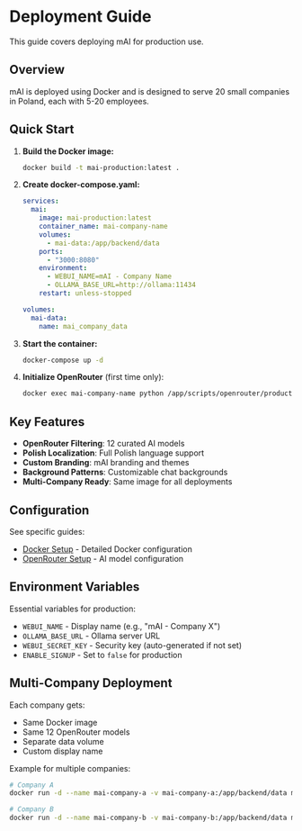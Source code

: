 # Deployment Guide

This guide covers deploying mAI for production use.

## Overview

mAI is deployed using Docker and is designed to serve 20 small companies in Poland, each with 5-20 employees.

## Quick Start

1. **Build the Docker image:**
   ```bash
   docker build -t mai-production:latest .
   ```

2. **Create docker-compose.yaml:**
   ```yaml
   services:
     mai:
       image: mai-production:latest
       container_name: mai-company-name
       volumes:
         - mai-data:/app/backend/data
       ports:
         - "3000:8080"
       environment:
         - WEBUI_NAME=mAI - Company Name
         - OLLAMA_BASE_URL=http://ollama:11434
       restart: unless-stopped
   
   volumes:
     mai-data:
       name: mai_company_data
   ```

3. **Start the container:**
   ```bash
   docker-compose up -d
   ```

4. **Initialize OpenRouter** (first time only):
   ```bash
   docker exec mai-company-name python /app/scripts/openrouter/production_fix.py init
   ```

## Key Features

- **OpenRouter Filtering**: 12 curated AI models
- **Polish Localization**: Full Polish language support
- **Custom Branding**: mAI branding and themes
- **Background Patterns**: Customizable chat backgrounds
- **Multi-Company Ready**: Same image for all deployments

## Configuration

See specific guides:
- [Docker Setup](./docker.md) - Detailed Docker configuration
- [OpenRouter Setup](./openrouter.md) - AI model configuration

## Environment Variables

Essential variables for production:
- `WEBUI_NAME` - Display name (e.g., "mAI - Company X")
- `OLLAMA_BASE_URL` - Ollama server URL
- `WEBUI_SECRET_KEY` - Security key (auto-generated if not set)
- `ENABLE_SIGNUP` - Set to `false` for production

## Multi-Company Deployment

Each company gets:
- Same Docker image
- Same 12 OpenRouter models
- Separate data volume
- Custom display name

Example for multiple companies:
```bash
# Company A
docker run -d --name mai-company-a -v mai-company-a:/app/backend/data mai-production:latest

# Company B
docker run -d --name mai-company-b -v mai-company-b:/app/backend/data mai-production:latest
```